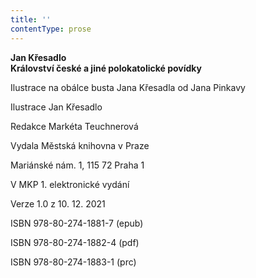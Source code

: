 ```yaml
---
title: ''
contentType: prose
---
```


**Jan Křesadlo  
Království české a jiné polokatolické povídky**

Ilustrace na obálce busta Jana Křesadla od Jana Pinkavy

  

Ilustrace Jan Křesadlo

  

Redakce Markéta Teuchnerová

Vydala Městská knihovna v Praze

  

Mariánské nám. 1, 115 72 Praha 1

V MKP 1. elektronické vydání

  

Verze 1.0 z 10. 12. 2021

ISBN 978-80-274-1881-7 (epub)

  

ISBN 978-80-274-1882-4 (pdf)

  

ISBN 978-80-274-1883-1 (prc)

